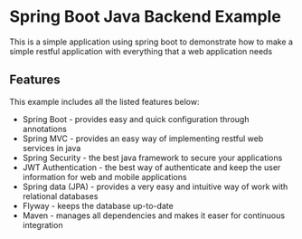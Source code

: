 # Spring Boot Java Backend Example

This is a simple application using spring boot to demonstrate how to make a simple restful application with everything that a web application needs 

## Features

This example includes all the listed features below:
* Spring Boot - provides easy and quick configuration through annotations
* Spring MVC - provides an easy way of implementing restful web services in java
* Spring Security - the best java framework to secure your applications
* JWT Authentication - the best way of authenticate and keep the user information for web and mobile applications
* Spring data (JPA) - provides a very easy and intuitive way of work with relational databases  
* Flyway - keeps the database up-to-date
* Maven - manages all dependencies and makes it easer for continuous integration

